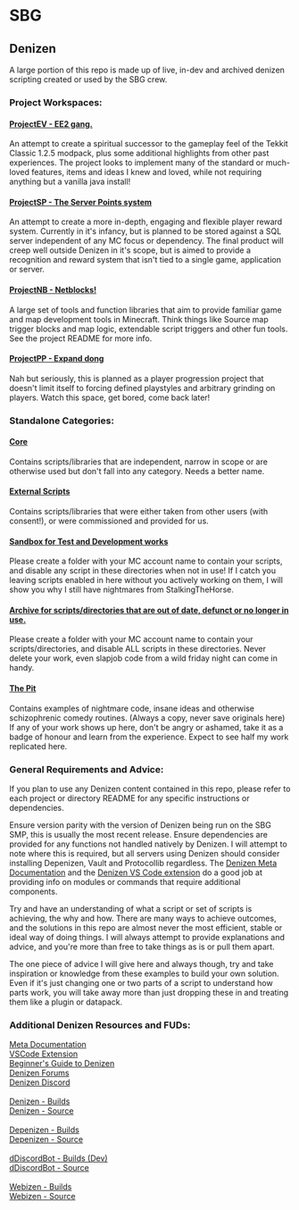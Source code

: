 # SBG
## Denizen 
A large portion of this repo is made up of live, in-dev and archived denizen scripting created or used by the SBG crew. 
### Project Workspaces:
#### [ProjectEV -  EE2 gang.](/ProjectEV/)
An attempt to create a spiritual successor to the gameplay feel of the Tekkit Classic 1.2.5 modpack, plus some additional highlights from other past experiences.
The project looks to implement many of the standard or much-loved features, items and ideas I knew and loved, while not requiring anything but a vanilla java install!
#### [ProjectSP - The Server Points system](/ProjectSP/)
An attempt to create a more in-depth, engaging and flexible player reward system. Currently in it's infancy, but is planned to be stored against a SQL server independent of any MC focus or dependency. The final product will creep well outside Denizen in it's scope, but is aimed to provide a recognition and reward system that isn't tied to a single game, application or server. 
#### [ProjectNB - Netblocks!](/ProjectNB/)
A large set of tools and function libraries that aim to provide familiar game and map development tools in Minecraft. 
Think things like Source map trigger blocks and map logic, extendable script triggers and other fun tools. See the project README for more info. 
#### [ProjectPP - Expand dong](/ProjectEV/)
Nah but seriously, this is planned as a player progression project that doesn't limit itself to forcing defined playstyles and arbitrary grinding on players. Watch this space, get bored, come back later!

### Standalone Categories:
#### [Core](/core/)
Contains scripts/libraries that are independent, narrow in scope or are otherwise used but don't fall into any category. Needs a better name. 
#### [External Scripts](/external/)
Contains scripts/libraries that were either taken from other users (with consent!), or were commissioned and provided for us.
#### [Sandbox for Test and Development works](/sandbox/)
Please create a folder with your MC account name to contain your scripts, and disable any script in these directories when not in use!
If I catch you leaving scripts enabled in here without you actively working on them, I will show you why I still have nightmares from StalkingTheHorse. 
#### [Archive for scripts/directories that are out of date, defunct or no longer in use.](/archive/)
Please create a folder with your MC account name to contain your scripts/directories, and disable ALL scripts in these directories.
Never delete your work, even slapjob code from a wild friday night can come in handy. 
#### [The Pit](/thepit)
Contains examples of nightmare code, insane ideas and otherwise schizophrenic comedy routines. (Always a copy, never save originals here)
If any of your work shows up here, don't be angry or ashamed, take it as a badge of honour and learn from the experience. Expect to see half my work replicated here. 
### General Requirements and Advice:
If you plan to use any Denizen content contained in this repo, please refer to each project or directory README for any specific instructions or dependencies. 

Ensure version parity with the version of Denizen being run on the SBG SMP, this is usually the most recent release.
Ensure dependencies are provided for any functions not handled natively by Denizen. I will attempt to note where this is required, but all servers using Denizen should consider installing Depenizen, Vault and Protocollib regardless. The [Denizen Meta Documentation](meta.denizenscript.com) and the [Denizen VS Code extension](https://github.com/DenizenScript/DenizenVSCode) do a good job at providing info on modules or commands that require additional components.

Try and have an understanding of what a script or set of scripts is achieving, the why and how. There are many ways to achieve outcomes, and the solutions in this repo are almost never the most efficient, stable or ideal way of doing things. I will always attempt to provide explanations and advice, and you're more than free to take things as is or pull them apart.

The one piece of advice I will give here and always though, try and take inspiration or knowledge from these examples to build your own solution. Even if it's just changing one or two parts of a script to understand how parts work, you will take away more than just dropping these in and treating them like a plugin or datapack.

### Additional Denizen Resources and FUDs:
[Meta Documentation](meta.denizenscript.com)<br>
[VSCode Extension](https://github.com/DenizenScript/DenizenVSCode)<br>
[Beginner's Guide to Denizen](https://guide.denizenscript.com/)<br>
[Denizen Forums](https://forum.denizenscript.com/)<br>
[Denizen Discord](https://discord.com/invite/Q6pZGSR)<br>
<br>
[Denizen - Builds](https://ci.citizensnpcs.co/job/Denizen)<br>
[Denizen - Source](https://github.com/DenizenScript/Denizen)<br>
<br>
[Depenizen - Builds](https://ci.citizensnpcs.co/job/Depenizen/)<br>
[Depenizen - Source](https://github.com/DenizenScript/Depenizen)<br>
<br>
[dDiscordBot - Builds (Dev)](https://ci.citizensnpcs.co/job/dDiscordBot/)<br>
[dDiscordBot - Source](https://github.com/DenizenScript/dDiscordBot)<br>
<br>
[Webizen - Builds](https://ci.citizensnpcs.co/job/Webizen/)<br>
[Webizen - Source](https://github.com/DenizenScript/Webizen)<br>
